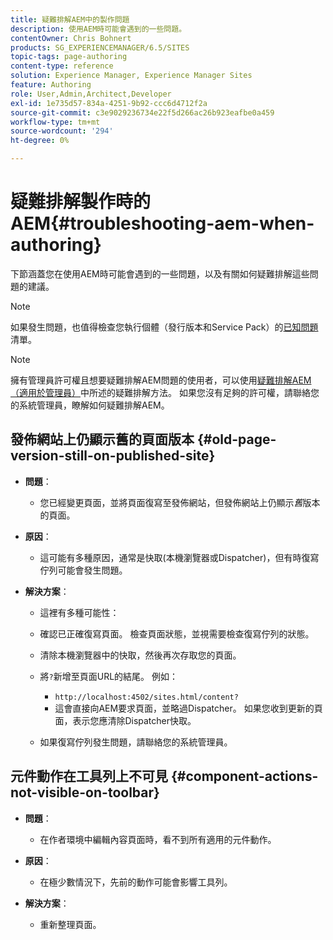 ```yaml
---
title: 疑難排解AEM中的製作問題
description: 使用AEM時可能會遇到的一些問題。
contentOwner: Chris Bohnert
products: SG_EXPERIENCEMANAGER/6.5/SITES
topic-tags: page-authoring
content-type: reference
solution: Experience Manager, Experience Manager Sites
feature: Authoring
role: User,Admin,Architect,Developer
exl-id: 1e735d57-834a-4251-9b92-ccc6d4712f2a
source-git-commit: c3e9029236734e22f5d266ac26b923eafbe0a459
workflow-type: tm+mt
source-wordcount: '294'
ht-degree: 0%

---
```


# 疑難排解製作時的AEM{#troubleshooting-aem-when-authoring}

下節涵蓋您在使用AEM時可能會遇到的一些問題，以及有關如何疑難排解這些問題的建議。

>[!NOTE]
>
>如果發生問題，也值得檢查您執行個體（發行版本和Service Pack）的[已知問題](/help/release-notes/release-notes.md)清單。

>[!NOTE]
>
>擁有管理員許可權且想要疑難排解AEM問題的使用者，可以使用[疑難排解AEM （適用於管理員）](/help/sites-administering/troubleshoot.md)中所述的疑難排解方法。 如果您沒有足夠的許可權，請聯絡您的系統管理員，瞭解如何疑難排解AEM。

## 發佈網站上仍顯示舊的頁面版本 {#old-page-version-still-on-published-site}

* **問題**：

   * 您已經變更頁面，並將頁面復寫至發佈網站，但發佈網站上仍顯示&#x200B;*舊*&#x200B;版本的頁面。

* **原因**：

   * 這可能有多種原因，通常是快取(本機瀏覽器或Dispatcher)，但有時復寫佇列可能會發生問題。

* **解決方案**：

   * 這裡有多種可能性：
   * 確認已正確復寫頁面。 檢查頁面狀態，並視需要檢查復寫佇列的狀態。
   * 清除本機瀏覽器中的快取，然後再次存取您的頁面。
   * 將`?`新增至頁面URL的結尾。 例如：

      * `http://localhost:4502/sites.html/content?`
      * 這會直接向AEM要求頁面，並略過Dispatcher。 如果您收到更新的頁面，表示您應清除Dispatcher快取。

   * 如果復寫佇列發生問題，請聯絡您的系統管理員。

## 元件動作在工具列上不可見 {#component-actions-not-visible-on-toolbar}

* **問題**：

   * 在作者環境中編輯內容頁面時，看不到所有適用的元件動作。

* **原因**：

   * 在極少數情況下，先前的動作可能會影響工具列。

* **解決方案**：

   * 重新整理頁面。
